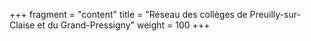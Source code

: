 +++
fragment = "content"
title = "Réseau des collèges de Preuilly-sur-Claise et du Grand-Pressigny"
weight = 100
+++
